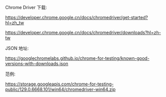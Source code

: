 
Chrome Driver 下载:

https://developer.chrome.google.cn/docs/chromedriver/get-started?hl=zh_tw

https://developer.chrome.google.cn/docs/chromedriver/downloads?hl=zh-tw

JSON 地址:

https://googlechromelabs.github.io/chrome-for-testing/known-good-versions-with-downloads.json

范例:

https://storage.googleapis.com/chrome-for-testing-public/129.0.6668.101/win64/chromedriver-win64.zip
